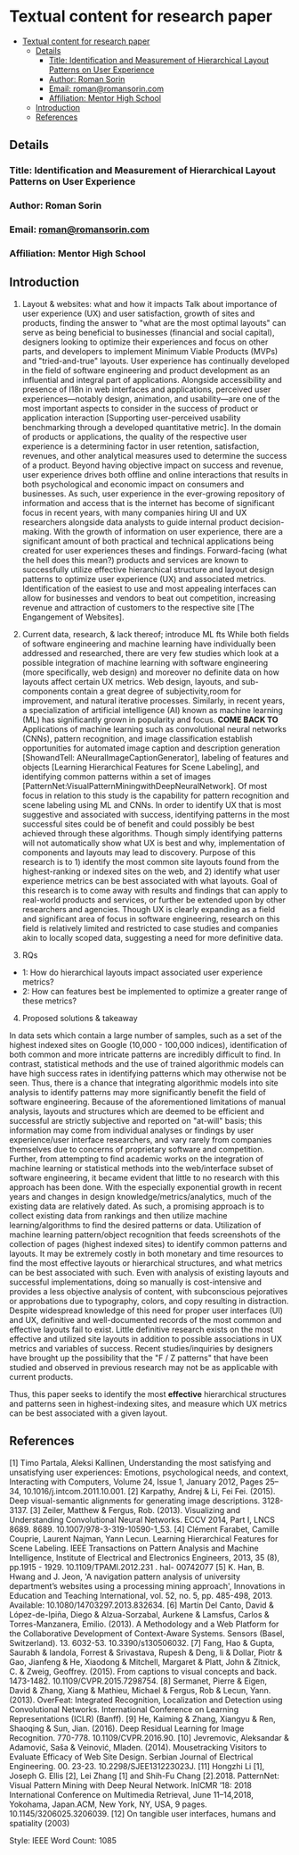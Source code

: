 # Textual content for research paper

- [Textual content for research paper](#textual-content-for-research-paper)
  - [Details](#details)
    - [Title: Identification and Measurement of Hierarchical Layout Patterns on User Experience](#title-identification-and-measurement-of-hierarchical-layout-patterns-on-user-experience)
    - [Author: Roman Sorin](#author-roman-sorin)
    - [Email: roman@romansorin.com](#email-romanromansorincom)
    - [Affiliation: Mentor High School](#affiliation-mentor-high-school)
  - [Introduction](#introduction)
  - [References](#references)

## Details

### Title: Identification and Measurement of Hierarchical Layout Patterns on User Experience

### Author: Roman Sorin

### Email: roman@romansorin.com

### Affiliation: Mentor High School

## Introduction

1. Layout & websites: what and how it impacts
Talk about importance of user experience (UX) and user satisfaction, growth of sites and products, finding the answer to "what are the most optimal layouts" can serve as being beneficial to businesses (financial and social capital), designers looking to optimize their experiences and focus on other parts, and developers to implement Minimum Viable Products (MVPs) and "tried-and-true" layouts. User experience has continually developed in the field of software engineering and product development as an influential and integral part of applications. Alongside accessibility and presence of I18n in web interfaces and applications, perceived user experiences—notably design, animation, and usability—are one of the most important aspects to consider in the success of product or application interaction [Supporting user-perceived usability benchmarking through a developed quantitative metric]. In the domain of products or applications, the quality of the respective user experience is a determining factor in user retention, satisfaction, revenues, and other analytical measures used to determine the success of a product. Beyond having objective impact on success and revenue, user experience drives both offline and online interactions that results in both psychological and economic impact on consumers and businesses. As such, user experience in the ever-growing repository of information and access that is the internet has become of significant focus in recent years, with many companies hiring UI and UX researchers alongside data analysts to guide internal product decision-making. With the growth of information on user experience, there are a significant amount of both practical and technical applications being created for user experiences theses and findings. Forward-facing (what the hell does this mean?) products and services are known to successfully utilize effective hierarchical structure and layout design patterns to optimize user experience (UX) and associated metrics. Identification of the easiest to use and most appealing interfaces can allow for businesses and vendors to beat out competition, increasing revenue and attraction of customers to the respective site [The Engangement of Websites]. 

2. Current data, research, & lack thereof; introduce ML fts
While both fields of software engineering and machine learning have individually been addressed and researched, there are very few studies which look at a possible integration of machine learning with software engineering (more specifically, web design) and moreover no definite data on how layouts affect certain UX metrics. Web design, layouts, and sub-components contain a great degree of subjectivity,room for improvement, and natural iterative processes.
Similarly, in recent years, a specialization of artificial intelligence (AI) known as machine learning (ML) has significantly grown in popularity and focus. **COME BACK TO** Applications of machine learning such as convolutional neural networks (CNNs), pattern recognition, and image classification establish opportunities for automated image caption and description generation [ShowandTell: ANeuralImageCaptionGenerator], labeling of features and objects [Learning Hierarchical Features for Scene Labeling], and identifying common patterns within a set of images [PatternNet:VisualPatternMiningwithDeepNeuralNetwork]. Of most focus in relation to this study is the capability for pattern recognition and scene labeling using ML and CNNs. In order to identify UX that is most suggestive and associated with success, identifying patterns in the most successful sites could be of benefit and could possibly be best achieved through these algorithms. Though simply identifying patterns will not automatically show what UX is best and why, implementation of components and layouts may lead to discovery. Purpose of this research is to 1) identify the most common site layouts found from the highest-ranking or indexed sites on the web, and 2) identify what user experience metrics can be best associated with what layouts.
Goal of this research is to come away with results and findings that can apply to real-world products and services, or further be extended upon by other researchers and agencies.
 Though UX is clearly expanding as a field and significant area of focus in software engineering, research on this field is relatively limited and restricted to case studies and companies akin to locally scoped data, suggesting a need for more definitive data.

3. RQs

- 1: How do hierarchical layouts impact associated user experience metrics?
- 2: How can features best be implemented to optimize a greater range of these metrics?
  
4. Proposed solutions & takeaway

 In data sets which contain a large number of samples, such as a set of the highest indexed sites on Google (10,000 - 100,000 indices), identification of both common and more intricate patterns are incredibly difficult to find. In contrast, statistical methods and the use of trained algorithmic models can have high success rates in identifying patterns which may otherwise not be seen.
Thus, there is a chance that integrating algorithmic models into site analysis to identify patterns may more significantly benefit the field of software engineering. Because of the aforementioned limitations of manual analysis, layouts and structures which are deemed to be efficient and successful are strictly subjective and reported on "at-will" basis; this information may come from individual analyses or findings by user experience/user interface researchers, and vary rarely from companies themselves due to concerns of proprietary software and competition. Further, from attempting to find academic works on the integration of machine learning or statistical methods into the web/interface subset of software engineering, it became evident that little to no research with this approach has been done. With the especially exponential growth in recent years and changes in design knowledge/metrics/analytics, much of the existing data are relatively dated. As such, a promising approach is to collect existing data from rankings and then utilize machine learning/algorithms to find the desired patterns or data. Utilization of machine learning pattern/object recognition that feeds screenshots of the collection of pages (highest indexed sites) to identify common patterns and layouts.
It may be extremely costly in both monetary and time resources to find the most effective layouts or hierarchical structures, and what metrics can be best associated with such. Even with analysis of existing layouts and successful implementations, doing so manually is cost-intensive and provides a less objective analysis of content, with subconscious pejoratives or approbations due to typography, colors, and copy resulting in distraction.  Despite widespread knowledge of this need for proper user interfaces (UI) and UX, definitive and well-documented records of the most common and effective layouts fail to exist. Little definitive research exists on the most effective and utilized site layouts in addition to possible associations in UX metrics and variables of success. Recent studies/inquiries by designers have brought up the possibility that the "F / Z patterns" that have been studied and observed in previous research may not be as applicable with current products.


Thus, this paper seeks to identify the most **effective** hierarchical structures and patterns seen in highest-indexing sites, and measure which UX metrics can be best associated with a given layout.


## References

[1] Timo Partala, Aleksi Kallinen, Understanding the most satisfying and unsatisfying user experiences: Emotions, psychological needs, and context, Interacting with Computers, Volume 24, Issue 1, January 2012, Pages 25–34, 10.1016/j.intcom.2011.10.001.
[2] Karpathy, Andrej & Li, Fei Fei. (2015). Deep visual-semantic alignments for generating image descriptions. 3128-3137.
[3] Zeiler, Matthew & Fergus, Rob. (2013). Visualizing and Understanding Convolutional Neural Networks. ECCV 2014, Part I, LNCS 8689. 8689. 10.1007/978-3-319-10590-1_53.
[4] Clément Farabet, Camille Couprie, Laurent Najman, Yann Lecun. Learning Hierarchical Features for Scene Labeling. IEEE Transactions on Pattern Analysis and Machine Intelligence, Institute of Electrical and Electronics Engineers, 2013, 35 (8), pp.1915 - 1929. 10.1109/TPAMI.2012.231 . hal- 00742077
[5] K. Han, B. Hwang and J. Jeon, 'A navigation pattern analysis of university department’s websites using a processing mining approach', Innovations in Education and Teaching International, vol. 52, no. 5, pp. 485-498, 2013. Available: 10.1080/14703297.2013.832634.
[6] Martín Del Canto, David & López-de-Ipiña, Diego & Alzua-Sorzabal, Aurkene & Lamsfus, Carlos & Torres-Manzanera, Emilio. (2013). A Methodology and a Web Platform for the Collaborative Development of Context-Aware Systems. Sensors (Basel, Switzerland). 13. 6032-53. 10.3390/s130506032.
[7] Fang, Hao & Gupta, Saurabh & Iandola, Forrest & Srivastava, Rupesh & Deng, li & Dollar, Piotr & Gao, Jianfeng & He, Xiaodong & Mitchell, Margaret & Platt, John & Zitnick, C. & Zweig, Geoffrey. (2015). From captions to visual concepts and back. 1473-1482. 10.1109/CVPR.2015.7298754.
[8] Sermanet, Pierre & Eigen, David & Zhang, Xiang & Mathieu, Michael & Fergus, Rob & Lecun, Yann. (2013). OverFeat: Integrated Recognition, Localization and Detection using Convolutional Networks. International Conference on Learning Representations (ICLR) (Banff).
[9] He, Kaiming & Zhang, Xiangyu & Ren, Shaoqing & Sun, Jian. (2016). Deep Residual Learning for Image Recognition. 770-778. 10.1109/CVPR.2016.90.
[10] Jevremovic, Aleksandar & Adamović, Saša & Veinović, Mladen. (2014). Mousetracking Visitors to Evaluate Efficacy of Web Site Design. Serbian Journal of Electrical Engineering. 00. 23-23. 10.2298/SJEE131223023J.
[11] Hongzhi Li [1], Joseph G. Ellis [2], Lei Zhang [1] and Shih-Fu Chang [2].2018. PatternNet: Visual Pattern Mining with Deep Neural Network. InICMR ’18: 2018 International Conference on Multimedia Retrieval, June 11–14,2018, Yokohama, Japan.ACM, New York, NY, USA, 9 pages. 10.1145/3206025.3206039.
[12] On tangible user interfaces, humans and spatiality (2003)


Style: IEEE
Word Count: 1085